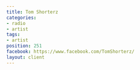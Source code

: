 ```yaml
---
title: Tom Shorterz
categories:
- radio
- artist
tags:
- artist
position: 251
facebook: https://www.facebook.com/TomShorterz/
layout: client
---
```


